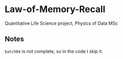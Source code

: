 # Law-of-Memory-Recall
Quantitative Life Science project, Physics of Data MSc

## Notes
`batch04` is not complete, so in the code I skip it. 
